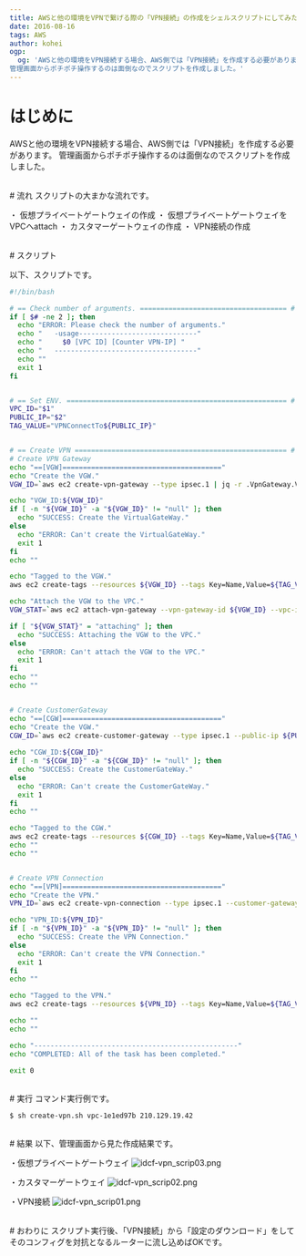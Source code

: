 ```yaml
---
title: AWSと他の環境をVPNで繋げる際の「VPN接続」の作成をシェルスクリプトにしてみた。
date: 2016-08-16
tags: AWS
author: kohei
ogp:
  og: 'AWSと他の環境をVPN接続する場合、AWS側では「VPN接続」を作成する必要があります。
管理画面からポチポチ操作するのは面倒なのでスクリプトを作成しました。'
---
```



# はじめに
AWSと他の環境をVPN接続する場合、AWS側では「VPN接続」を作成する必要があります。
管理画面からポチポチ操作するのは面倒なのでスクリプトを作成しました。


<br>
# 流れ
スクリプトの大まかな流れです。

・ 仮想プライベートゲートウェイの作成
・ 仮想プライベートゲートウェイをVPCへattach
・ カスタマーゲートウェイの作成
・ VPN接続の作成



<br>
# スクリプト

以下、スクリプトです。

```bash:create-vpn.sh
#!/bin/bash

# == Check number of arguments. ==================================== #
if [ $# -ne 2 ]; then
  echo "ERROR: Please check the number of arguments."
  echo "   -usage-----------------------------"
  echo "     $0 [VPC ID] [Counter VPN-IP] "
  echo "   -----------------------------------"
  echo ""
  exit 1
fi


# == Set ENV. ====================================================== #
VPC_ID="$1"
PUBLIC_IP="$2"
TAG_VALUE="VPNConnectTo${PUBLIC_IP}"


# == Create VPN ==================================================== #
# Create VPN Gateway
echo "==[VGW]======================================="
echo "Create the VGW."
VGW_ID=`aws ec2 create-vpn-gateway --type ipsec.1 | jq -r .VpnGateway.VpnGatewayId`

echo "VGW_ID:${VGW_ID}"
if [ -n "${VGW_ID}" -a "${VGW_ID}" != "null" ]; then
  echo "SUCCESS: Create the VirtualGateWay."
else
  echo "ERROR: Can't create the VirtualGateWay."
  exit 1
fi
echo ""

echo "Tagged to the VGW."
aws ec2 create-tags --resources ${VGW_ID} --tags Key=Name,Value=${TAG_VALUE}

echo "Attach the VGW to the VPC."
VGW_STAT=`aws ec2 attach-vpn-gateway --vpn-gateway-id ${VGW_ID} --vpc-id ${VPC_ID} | jq -r .VpcAttachment.State`

if [ "${VGW_STAT}" = "attaching" ]; then
  echo "SUCCESS: Attaching the VGW to the VPC."
else
  echo "ERROR: Can't attach the VGW to the VPC."
  exit 1
fi
echo ""
echo ""


# Create CustomerGateway
echo "==[CGW]======================================="
echo "Create the VGW."
CGW_ID=`aws ec2 create-customer-gateway --type ipsec.1 --public-ip ${PUBLIC_IP} --bgp-asn 65000 | jq -r .CustomerGateway.CustomerGatewayId`
 
echo "CGW_ID:${CGW_ID}"
if [ -n "${CGW_ID}" -a "${CGW_ID}" != "null" ]; then
  echo "SUCCESS: Create the CustomerGateWay."
else
  echo "ERROR: Can't create the CustomerGateWay."
  exit 1
fi
echo ""

echo "Tagged to the CGW."
aws ec2 create-tags --resources ${CGW_ID} --tags Key=Name,Value=${TAG_VALUE}
echo ""
echo ""


# Create VPN Connection
echo "==[VPN]======================================="
echo "Create the VPN."
VPN_ID=`aws ec2 create-vpn-connection --type ipsec.1 --customer-gateway-id ${CGW_ID} --vpn-gateway-id ${VGW_ID} | jq -r .VpnConnection.VpnConnectionId`

echo "VPN_ID:${VPN_ID}"
if [ -n "${VPN_ID}" -a "${VPN_ID}" != "null" ]; then
  echo "SUCCESS: Create the VPN Connection."
else
  echo "ERROR: Can't create the VPN Connection."
  exit 1
fi
echo ""

echo "Tagged to the VPN."
aws ec2 create-tags --resources ${VPN_ID} --tags Key=Name,Value=${TAG_VALUE}

echo ""
echo ""

echo "--------------------------------------------------"
echo "COMPLETED: All of the task has been completed."

exit 0
```


<br>
# 実行
コマンド実行例です。

```bash:実行例
$ sh create-vpn.sh vpc-1e1ed97b 210.129.19.42
```


<br>
# 結果
以下、管理画面から見た作成結果です。

・仮想プライベートゲートウェイ
![idcf-vpn_scrip03.png](https://qiita-image-store.s3.amazonaws.com/0/82090/47834725-e13f-8cf9-d3a3-33f1cf51da26.png)

・カスタマーゲートウェイ
![idcf-vpn_scrip02.png](https://qiita-image-store.s3.amazonaws.com/0/82090/ee9a3f30-87a6-a69d-c6ad-6069eeb8928f.png)

・VPN接続
![idcf-vpn_scrip01.png](https://qiita-image-store.s3.amazonaws.com/0/82090/39290a24-e4ab-22dd-1d50-ec27b4183345.png)


<br>
# おわりに
スクリプト実行後、「VPN接続」から「設定のダウンロード」をしてそのコンフィグを対抗となるルーターに流し込めばOKです。

